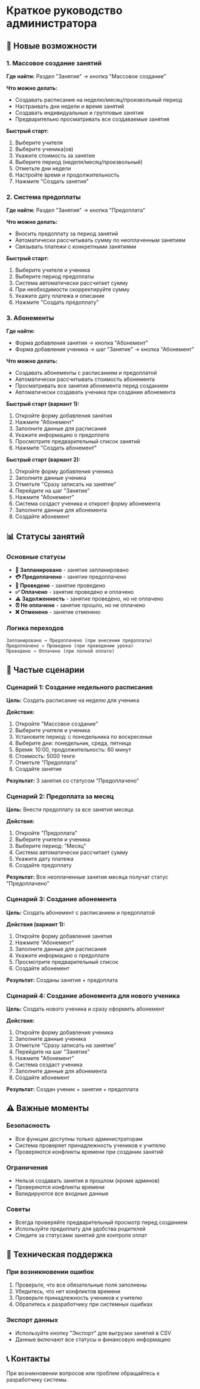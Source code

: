 # Краткое руководство администратора

## 🚀 Новые возможности

### 1. Массовое создание занятий
**Где найти:** Раздел "Занятия" → кнопка "Массовое создание"

**Что можно делать:**
- Создавать расписание на неделю/месяц/произвольный период
- Настраивать дни недели и время занятий
- Создавать индивидуальные и групповые занятия
- Предварительно просматривать все создаваемые занятия

**Быстрый старт:**
1. Выберите учителя
2. Выберите ученика(ов)
3. Укажите стоимость за занятие
4. Выберите период (неделя/месяц/произвольный)
5. Отметьте дни недели
6. Настройте время и продолжительность
7. Нажмите "Создать занятия"

### 2. Система предоплаты
**Где найти:** Раздел "Занятия" → кнопка "Предоплата"

**Что можно делать:**
- Вносить предоплату за период занятий
- Автоматически рассчитывать сумму по неоплаченным занятиям
- Связывать платежи с конкретными занятиями

**Быстрый старт:**
1. Выберите учителя и ученика
2. Выберите период предоплаты
3. Система автоматически рассчитает сумму
4. При необходимости скорректируйте сумму
5. Укажите дату платежа и описание
6. Нажмите "Создать предоплату"

### 3. Абонементы
**Где найти:** 
- Форма добавления занятия → кнопка "Абонемент"
- Форма добавления ученика → шаг "Занятие" → кнопка "Абонемент"

**Что можно делать:**
- Создавать абонементы с расписанием и предоплатой
- Автоматически рассчитывать стоимость абонемента
- Просматривать все занятия абонемента перед созданием
- Автоматически создавать ученика при создании абонемента

**Быстрый старт (вариант 1):**
1. Откройте форму добавления занятия
2. Нажмите "Абонемент"
3. Заполните данные для расписания
4. Укажите информацию о предоплате
5. Просмотрите предварительный список занятий
6. Нажмите "Создать абонемент"

**Быстрый старт (вариант 2):**
1. Откройте форму добавления ученика
2. Заполните данные ученика
3. Отметьте "Сразу записать на занятие"
4. Перейдите на шаг "Занятие"
5. Нажмите "Абонемент"
6. Система создаст ученика и откроет форму абонемента
7. Заполните данные для абонемента
8. Создайте абонемент

## 📊 Статусы занятий

### Основные статусы
- **📅 Запланировано** - занятие запланировано
- **💳 Предоплачено** - занятие предоплачено
- **🎯 Проведено** - занятие проведено
- **✅ Оплачено** - занятие проведено и оплачено
- **⚠️ Задолженность** - занятие проведено, но не оплачено
- **⏰ Не оплачено** - занятие прошло, но не оплачено
- **❌ Отменено** - занятие отменено

### Логика переходов
```
Запланировано → Предоплачено (при внесении предоплаты)
Предоплачено → Проведено (при проведении урока)
Проведено → Оплачено (при полной оплате)
```

## 🎯 Частые сценарии

### Сценарий 1: Создание недельного расписания
**Цель:** Создать расписание на неделю для ученика

**Действия:**
1. Откройте "Массовое создание"
2. Выберите учителя и ученика
3. Установите период: с понедельника по воскресенье
4. Выберите дни: понедельник, среда, пятница
5. Время: 10:00, продолжительность: 60 минут
6. Стоимость: 5000 тенге
7. Отметьте "Предоплата"
8. Создайте занятия

**Результат:** 3 занятия со статусом "Предоплачено"

### Сценарий 2: Предоплата за месяц
**Цель:** Внести предоплату за все занятия месяца

**Действия:**
1. Откройте "Предоплата"
2. Выберите учителя и ученика
3. Выберите период: "Месяц"
4. Система автоматически рассчитает сумму
5. Укажите дату платежа
6. Создайте предоплату

**Результат:** Все неоплаченные занятия месяца получат статус "Предоплачено"

### Сценарий 3: Создание абонемента
**Цель:** Создать абонемент с расписанием и предоплатой

**Действия (вариант 1):**
1. Откройте форму добавления занятия
2. Нажмите "Абонемент"
3. Заполните данные для расписания
4. Укажите информацию о предоплате
5. Просмотрите предварительный список
6. Создайте абонемент

**Результат:** Созданы занятия + предоплата

### Сценарий 4: Создание абонемента для нового ученика
**Цель:** Создать нового ученика и сразу оформить абонемент

**Действия:**
1. Откройте форму добавления ученика
2. Заполните данные ученика
3. Отметьте "Сразу записать на занятие"
4. Перейдите на шаг "Занятие"
5. Нажмите "Абонемент"
6. Система создаст ученика
7. Заполните данные для абонемента
8. Создайте абонемент

**Результат:** Создан ученик + занятия + предоплата

## ⚠️ Важные моменты

### Безопасность
- Все функции доступны только администраторам
- Система проверяет принадлежность учеников к учителю
- Проверяются конфликты времени при создании занятий

### Ограничения
- Нельзя создавать занятия в прошлом (кроме админов)
- Проверяются конфликты времени
- Валидируются все входные данные

### Советы
- Всегда проверяйте предварительный просмотр перед созданием
- Используйте предоплату для удобства родителей
- Следите за статусами занятий для контроля оплат

## 🔧 Техническая поддержка

### При возникновении ошибок
1. Проверьте, что все обязательные поля заполнены
2. Убедитесь, что нет конфликтов времени
3. Проверьте принадлежность учеников к учителю
4. Обратитесь к разработчику при системных ошибках

### Экспорт данных
- Используйте кнопку "Экспорт" для выгрузки занятий в CSV
- Данные включают все статусы и финансовую информацию

## 📞 Контакты

При возникновении вопросов или проблем обращайтесь к разработчику системы.
